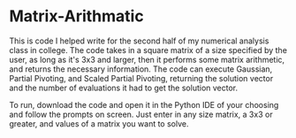 # Matrix-Arithmatic

This is code I helped write for the second half of my numerical analysis class in college. The code takes in a 
square matrix of a size specified by the user, as long as it's 3x3 and larger, then it performs some matrix
arithmetic, and returns the necessary information. The code can execute Gaussian, Partial Pivoting, and 
Scaled Partial Pivoting, returning the solution vector and the number of evaluations it had to get the
solution vector.

To run, download the code and open it in the Python IDE of your choosing and follow the prompts on screen.
Just enter in any size matrix, a 3x3 or greater, and values of a matrix you want to solve.
